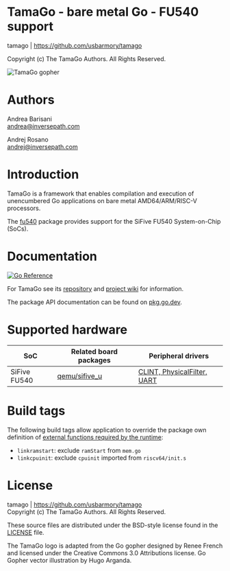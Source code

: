 TamaGo - bare metal Go - FU540 support
======================================

tamago | https://github.com/usbarmory/tamago  

Copyright (c) The TamaGo Authors. All Rights Reserved.  

![TamaGo gopher](https://github.com/usbarmory/tamago/wiki/images/tamago.svg?sanitize=true)

Authors
=======

Andrea Barisani  
andrea@inversepath.com  

Andrej Rosano  
andrej@inversepath.com  

Introduction
============

TamaGo is a framework that enables compilation and execution of unencumbered Go
applications on bare metal AMD64/ARM/RISC-V processors.

The [fu540](https://github.com/usbarmory/tamago/tree/master/soc/sifive/fu540) package
provides support for the SiFive FU540 System-on-Chip (SoCs).

Documentation
=============

[![Go Reference](https://pkg.go.dev/badge/github.com/usbarmory/tamago.svg)](https://pkg.go.dev/github.com/usbarmory/tamago)

For TamaGo see its [repository](https://github.com/usbarmory/tamago) and
[project wiki](https://github.com/usbarmory/tamago/wiki) for information.

The package API documentation can be found on
[pkg.go.dev](https://pkg.go.dev/github.com/usbarmory/tamago).

Supported hardware
==================

| SoC          | Related board packages                                                               | Peripheral drivers                                                                          |
|--------------|--------------------------------------------------------------------------------------|---------------------------------------------------------------------------------------------|
| SiFive FU540 | [qemu/sifive_u](https://github.com/usbarmory/tamago/tree/master/board/qemu/sifive_u) | [CLINT, PhysicalFilter, UART](https://github.com/usbarmory/tamago/tree/master/soc/sifive_u) |

Build tags
==========

The following build tags allow application to override the package own definition of
[external functions required by the runtime](https://github.com/usbarmory/tamago/wiki/Internals#go-runtime-changes):

* `linkramstart`: exclude `ramStart` from `mem.go`
* `linkcpuinit`: exclude `cpuinit` imported from `riscv64/init.s`

License
=======

tamago | https://github.com/usbarmory/tamago  
Copyright (c) The TamaGo Authors. All Rights Reserved.

These source files are distributed under the BSD-style license found in the
[LICENSE](https://github.com/usbarmory/tamago/blob/master/LICENSE) file.

The TamaGo logo is adapted from the Go gopher designed by Renee French and
licensed under the Creative Commons 3.0 Attributions license. Go Gopher vector
illustration by Hugo Arganda.
